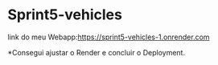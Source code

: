 # Sprint5-vehicles
link do meu Webapp:https://sprint5-vehicles-1.onrender.com




*Consegui ajustar o Render e concluir o Deployment.
